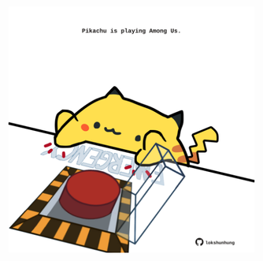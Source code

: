 <!-- built at 02/04/2021, 09:08:59 UTC -->
<p align="center">
  <img width="500" height="500" src="./ReadmeImage.svg">
</p>
